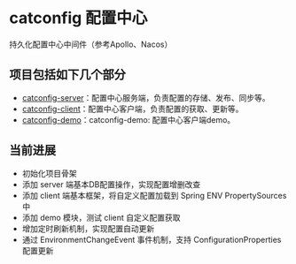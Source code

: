 # catconfig 配置中心
持久化配置中心中间件（参考Apollo、Nacos）

## 项目包括如下几个部分

* [catconfig-server](./catconfig-server)：配置中心服务端，负责配置的存储、发布、同步等。
* [catconfig-client](./catconfig-client)：配置中心客户端，负责配置的获取、更新等。
* [catconfig-demo](./catconfig-demo)：catconfig-demo: 配置中心客户端demo。

## 当前进展
* 初始化项目骨架
* 添加 server 端基本DB配置操作，实现配置增删改查
* 添加 client 端基本框架，将自定义配置加载到 Spring ENV PropertySources 中
* 添加 demo 模块，测试 client 自定义配置获取
* 增加定时刷新机制，实现配置自动更新
* 通过 EnvironmentChangeEvent 事件机制，支持 ConfigurationProperties 配置更新
